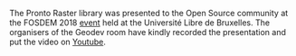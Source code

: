 The Pronto Raster library was presented to the Open Source community at the FOSDEM 2018 [event](https://fosdem.org/2018/schedule/event/geo_blink/) held at the Université Libre de Bruxelles. The organisers of the Geodev room have kindly recorded the presentation and put the video on [Youtube](https://www.youtube.com/watch?v=DLikQmKXaMw). 